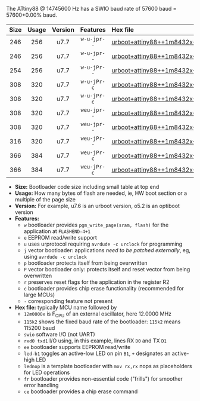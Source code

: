 The ATtiny88 @ 14745600 Hz has a SWIO baud rate of 57600 baud = 57600+0.00% baud.

|Size|Usage|Version|Features|Hex file|
|:-:|:-:|:-:|:-:|:--|
|246|256|u7.7|`w-u-jpr--`|[urboot+attiny88++1m8432x++++7k2_swio_rxd7_txd6_led+d0.hex](https://raw.githubusercontent.com/stefanrueger/urboot.hex/main/mcus/attiny88/external_oscillator/fcpu++1m8432_Hz/br++++7k2_bps/urboot+attiny88++1m8432x++++7k2_swio_rxd7_txd6_led+d0.hex)|
|246|256|u7.7|`w-u-jpr--`|[urboot+attiny88++1m8432x++++7k2_swio_rxd7_txd6_lednop.hex](https://raw.githubusercontent.com/stefanrueger/urboot.hex/main/mcus/attiny88/external_oscillator/fcpu++1m8432_Hz/br++++7k2_bps/urboot+attiny88++1m8432x++++7k2_swio_rxd7_txd6_lednop.hex)|
|254|256|u7.7|`w-u-jPr--`|[urboot+attiny88++1m8432x++++7k2_swio_rxd7_txd6.hex](https://raw.githubusercontent.com/stefanrueger/urboot.hex/main/mcus/attiny88/external_oscillator/fcpu++1m8432_Hz/br++++7k2_bps/urboot+attiny88++1m8432x++++7k2_swio_rxd7_txd6.hex)|
|308|320|u7.7|`w-u-jPr-c`|[urboot+attiny88++1m8432x++++7k2_swio_rxd7_txd6_led+d0_fr_ce.hex](https://raw.githubusercontent.com/stefanrueger/urboot.hex/main/mcus/attiny88/external_oscillator/fcpu++1m8432_Hz/br++++7k2_bps/urboot+attiny88++1m8432x++++7k2_swio_rxd7_txd6_led+d0_fr_ce.hex)|
|308|320|u7.7|`w-u-jPr-c`|[urboot+attiny88++1m8432x++++7k2_swio_rxd7_txd6_lednop_fr_ce.hex](https://raw.githubusercontent.com/stefanrueger/urboot.hex/main/mcus/attiny88/external_oscillator/fcpu++1m8432_Hz/br++++7k2_bps/urboot+attiny88++1m8432x++++7k2_swio_rxd7_txd6_lednop_fr_ce.hex)|
|308|320|u7.7|`weu-jpr--`|[urboot+attiny88++1m8432x++++7k2_swio_rxd7_txd6_ee_led+d0.hex](https://raw.githubusercontent.com/stefanrueger/urboot.hex/main/mcus/attiny88/external_oscillator/fcpu++1m8432_Hz/br++++7k2_bps/urboot+attiny88++1m8432x++++7k2_swio_rxd7_txd6_ee_led+d0.hex)|
|308|320|u7.7|`weu-jpr--`|[urboot+attiny88++1m8432x++++7k2_swio_rxd7_txd6_ee_lednop.hex](https://raw.githubusercontent.com/stefanrueger/urboot.hex/main/mcus/attiny88/external_oscillator/fcpu++1m8432_Hz/br++++7k2_bps/urboot+attiny88++1m8432x++++7k2_swio_rxd7_txd6_ee_lednop.hex)|
|316|320|u7.7|`weu-jPr--`|[urboot+attiny88++1m8432x++++7k2_swio_rxd7_txd6_ee.hex](https://raw.githubusercontent.com/stefanrueger/urboot.hex/main/mcus/attiny88/external_oscillator/fcpu++1m8432_Hz/br++++7k2_bps/urboot+attiny88++1m8432x++++7k2_swio_rxd7_txd6_ee.hex)|
|366|384|u7.7|`weu-jPr-c`|[urboot+attiny88++1m8432x++++7k2_swio_rxd7_txd6_ee_led+d0_fr_ce.hex](https://raw.githubusercontent.com/stefanrueger/urboot.hex/main/mcus/attiny88/external_oscillator/fcpu++1m8432_Hz/br++++7k2_bps/urboot+attiny88++1m8432x++++7k2_swio_rxd7_txd6_ee_led+d0_fr_ce.hex)|
|366|384|u7.7|`weu-jPr-c`|[urboot+attiny88++1m8432x++++7k2_swio_rxd7_txd6_ee_lednop_fr_ce.hex](https://raw.githubusercontent.com/stefanrueger/urboot.hex/main/mcus/attiny88/external_oscillator/fcpu++1m8432_Hz/br++++7k2_bps/urboot+attiny88++1m8432x++++7k2_swio_rxd7_txd6_ee_lednop_fr_ce.hex)|

- **Size:** Bootloader code size including small table at top end
- **Usage:** How many bytes of flash are needed, ie, HW boot section or a multiple of the page size
- **Version:** For example, u7.6 is an urboot version, o5.2 is an optiboot version
- **Features:**
  + `w` bootloader provides `pgm_write_page(sram, flash)` for the application at `FLASHEND-4+1`
  + `e` EEPROM read/write support
  + `u` uses urprotocol requiring `avrdude -c urclock` for programming
  + `j` vector bootloader: applications *need to be patched externally*, eg, using `avrdude -c urclock`
  + `p` bootloader protects itself from being overwritten
  + `P` vector bootloader only: protects itself and reset vector from being overwritten
  + `r` preserves reset flags for the application in the register R2
  + `c` bootloader provides chip erase functionality (recommended for large MCUs)
  + `-` corresponding feature not present
- **Hex file:** typically MCU name followed by
  + `12m0000x` is F<sub>CPU</sub> of an external oscillator, here 12.0000 MHz
  + `115k2` shows the fixed baud rate of the bootloader: `115k2` means 115200 baud
  + `swio` software I/O (not UART)
  + `rxd0 txd1` I/O using, in this example, lines RX `D0` and TX `D1`
  + `ee` bootloader supports EEPROM read/write
  + `led-b1` toggles an active-low LED on pin `B1`, `+` designates an active-high LED
  + `lednop` is a template bootloader with `mov rx,rx` nops as placeholders for LED operations
  + `fr` bootloader provides non-essential code ("frills") for smoother error handling
  + `ce` bootloader provides a chip erase command
